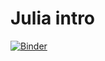 # Julia intro

[![Binder](https://mybinder.org/badge.svg)](https://mybinder.org/v2/gh/maleadt/julia-intro/master?filepath=tutorial/01-getting_started.ipynb)
